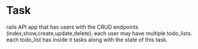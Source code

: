 # Task
rails API app that has users with the CRUD endpoints (index,show,create,update,delete). each user may have multiple todo_lists. each todo_list has inside it tasks along with the state of this task.